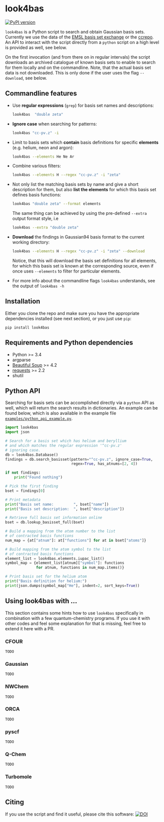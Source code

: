 # look4bas
[![PyPI version](https://img.shields.io/pypi/v/look4bas.svg)](https://pypi.org/project/look4bas)

``look4bas`` is a Python script to search and obtain Gaussian basis sets.
Currently we use the data of the
[EMSL basis set exchange](https://bse.pnl.gov/bse/portal)
or the [ccrepo](http://grant-hill.group.shef.ac.uk/ccrepo/).
An API to interact with the script directly from a `python` script
on a high level is provided as well, see below.

On the first invocation (and from there on in regular intervals) the script
downloads an archived catalogue of known basis sets to enable to search for
them locally and on the commandline.
Note, that the actual basis set data is not downloaded.
This is only done if the user uses the flag ``--download``, see below.

## Commandline features
- Use **regular expressions** (``grep``) for basis set names and descriptions:
  ```bash
  look4bas  "double zeta"
  ```
- **Ignore case** when searching for patterns:
  ```bash
  look4bas "cc-pv.z" -i
  ```
- Limit to basis sets which **contain** basis definitions for specific **elements**
  (e.g. helium, neon and argon):
  ```bash
  look4bas --elements He Ne Ar
  ```
- Combine various filters:
  ```bash
  look4bas --elements H --regex "cc-pv.z" -i "zeta"
  ```
- Not only list the matching basis sets by name and give a short description
  for them, but also **list the elements** for which this basis set defines
  basis functions:
  ```bash
  look4bas "double zeta" --format elements
  ```
  The same thing can be achieved by using the pre-defined ``--extra`` output
  format style, i.e
  ```bash
  look4bas --extra "double zeta"
  ```
- **Download** the findings in Gaussian94 basis format to the current working directory:
  ```bash
  look4bas --elements H --regex "cc-pv.z" -i "zeta" --download
  ```
  Notice, that this will download the basis set definitions for all elements,
  for which this basis set is known at the corresponding source,
  even if once uses ``--elements`` to filter for particular elements.

- For more info about the commandline flags ``look4bas`` understands,
  see the output of ``look4bas -h``

## Installation
Either you clone the repo and make sure you have the appropriate dependencies
installed (see next section), or you just use `pip`:
```
pip install look4bas
```

## Requirements and Python dependencies
- Python >= 3.4
- argparse
- [Beautiful Soup](https://pypi.python.org/pypi/beautifulsoup4) >= 4.2
- [requests](https://pypi.python.org/pypi/requests) >= 2.2
- shutil


## Python API
Searching for basis sets can be accomplished directly via a `python` API as well,
which will return the search results in dictionaries.
An example can be found below, which is also available in the example file
[`examples/python_api_example.py`](examples/python_api_example.py).
```python
import look4bas
import json

# Search for a basis set which has helium and beryllium
# and which matches the regular expression '^cc-pv.z'
# ignoring case.
db = look4bas.Database()
findings = db.search_basisset(pattern="^cc-pv.z", ignore_case=True,
                              regex=True, has_atnums=[2, 4])

if not findings:
    print("Found nothing")

# Pick the first finding
bset = findings[0]

# Print metadata
print("Basis set name:         ", bset["name"])
print("Basis set description:  ", bset["description"])

# Retrieve full basis set information online
bset = db.lookup_basisset_full(bset)

# Build a mapping from the atom number to the list
# of contracted basis functions
num_map = {at["atnum"]: at["functions"] for at in bset["atoms"]}

# Build mapping from the atom symbol to the list
# of contracted basis functions
element_list = look4bas.elements.iupac_list()
symbol_map = {element_list[atnum]["symbol"]: functions
              for atnum, functions in num_map.items()}

# Print basis set for the helium atom
print("Basis definition for helium:")
print(json.dumps(symbol_map["He"], indent=2, sort_keys=True))
```

## Using look4bas with ...
This section contains some hints how to use `look4bas` specifically
in combination with a few quantum-chemistry programs. If you use it
with other codes and feel some explanation for that is missing,
feel free to extend it here with a PR.

### CFOUR
```
TODO
```

### Gaussian
```
TODO
```


### NWChem
```
TODO
```

### ORCA
```
TODO
```

### pyscf
```
TODO
```

### Q-Chem
```
TODO
```

### Turbomole
```
TODO
```

## Citing
If you use the script and find it useful, please cite this software:
[![DOI](https://zenodo.org/badge/89177225.svg)](https://zenodo.org/badge/latestdoi/89177225)
